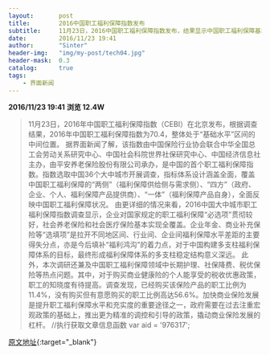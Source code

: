 ```yaml
---
layout:       post
title:        2016中国职工福利保障指数发布
subtitle:     11月23日，2016中国职工福利保障指数发布，结果显示中国职工福利保障基本格局为广覆盖、重基础，而长期护理、社保降费、税优保险普受欢迎。
date:         2016/11/23 19:41
author:       "Sinter"
header-img:   "img/my-post/tech04.jpg"
header-mask:  0.3
catalog:      true
tags:
    - 界面新闻
---
```


**2016/11/23 19:41**  **浏览 12.4W**

> 11月23日，2016年中国职工福利保障指数（CEBI）在北京发布，根据调查结果，2016年中国职工福利保障指数为70.4，整体处于“基础水平”区间的中间位置。
据界面新闻了解，该指数由中国保险行业协会联合中华全国总工会劳动关系研究中心、中国社会科院世界社保研究中心、中国经济信息社主办，由平安养老保险股份有限公司承办，是中国的首个职工福利保障指数。指数选取中国36个大中城市开展调查，指标体系设计涵盖全面，覆盖中国职工福利保障的“两侧”（福利保障供给侧与需求侧）、“四方”（政府、企业、个人、福利保障产品提供商）、“一体”（福利保障产品自身），全面反映中国职工福利保障状况。
由更详细的情况来看，2016中国大中城市职工福利保障指数调查显示，企业对国家规定的职工福利保障“必选项”贯彻较好，社会养老保险和社会医疗保险基本实现全覆盖。企业年金、商业补充保险等“选填项”是拉开不同地区间、行业间、企业间福利保障水平差距的主要得失分点，亦是今后填补“福利鸿沟”的着力点，对于中国构建多支柱福利保障体系的目标，最终形成福利保障体系的多支柱稳定结构意义深远。
此外，本次调研还兼及中国职工福利保障领域中长期护理、社保降费、税优保险等热点问题。其中，对于购买商业健康险的个人能享受的税收优惠政策，职工的知晓度有待提高。调查发现，已经购买该保险产品的职工比例为11.4%，没有购买但有意愿购买的职工比例高达56.6%。加快商业保险发展是提升职工福利保障水平和充实度的重要途径之一，政府需要在过去注重宏观政策的基础上，推出更为精准的调控和引导的政策，撬动商业保险发展的杠杆。
	//执行获取文章信息函数
	var aid = '976317';


[原文地址](http://www.jiemian.com/article/976317.html){:target="_blank"}


